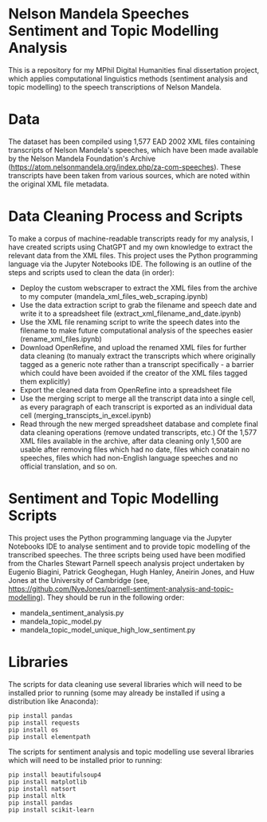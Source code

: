 # Nelson Mandela Speeches Sentiment and Topic Modelling Analysis
This is a repository for my MPhil Digital Humanities final dissertation project, which applies computational linguistics methods (sentiment analysis and topic modelling) to the speech transcriptions of Nelson Mandela. 
# Data
The dataset has been compiled using 1,577 EAD 2002 XML files containing transcripts of Nelson Mandela's speeches, which have been made available by the Nelson Mandela Foundation's Archive (https://atom.nelsonmandela.org/index.php/za-com-speeches). These transcripts have been taken from various sources, which are noted within the original XML file metadata. 
# Data Cleaning Process and Scripts
To make a corpus of machine-readable transcripts ready for my analysis, I have created scripts using ChatGPT and my own knowledge to extract the relevant data from the XML files. This project uses the Python programming language via the Jupyter Notebooks IDE. The following is an outline of the steps and scripts used to clean the data (in order): 
- Deploy the custom webscraper to extract the XML files from the archive to my computer (mandela_xml_files_web_scraping.ipynb)
- Use the data extraction script to grab the filename and speech date and write it to a spreadsheet file (extract_xml_filename_and_date.ipynb)
- Use the XML file renaming script to write the speech dates into the filename to make future computational analysis of the speeches easier (rename_xml_files.ipynb) 
- Download OpenRefine, and upload the renamed XML files for further data cleaning (to manualy extract the transcripts which where originally tagged as a generic note rather than a transcript specifically - a barrier which could have been avoided if the creator of the XML files tagged them explicitly) 
- Export the cleaned data from OpenRefine into a spreadsheet file 
- Use the merging script to merge all the transcript data into a single cell, as every paragraph of each transcript is exported as an individual data cell (merging_transcipts_in_excel.ipynb) 
- Read through the new merged spreadsheet database and complete final data cleaning operations (remove undated transcripts, etc.)
Of the 1,577 XML files available in the archive, after data cleaning only 1,500 are usable after removing files which had no date, files which conatain no speeches, files which had non-English language speeches and no official translation, and so on. 
# Sentiment and Topic Modelling Scripts
This project uses the Python programming language via the Jupyter Notebooks IDE to analyse sentiment and to provide topic modelling of the transcribed speeches. The three scripts being used have been modified from the Charles Stewart Parnell speech analysis project undertaken by Eugenio Biagini, Patrick Geoghegan, Hugh Hanley, Aneirin Jones, and Huw Jones at the University of Cambridge (see, https://github.com/NyeJones/parnell-sentiment-analysis-and-topic-modelling). They should be run in the following order:
- mandela_sentiment_analysis.py
- mandela_topic_model.py
- mandela_topic_model_unique_high_low_sentiment.py
# Libraries 
The scripts for data cleaning use several libraries which will need to be installed prior to running (some may already be installed if using a distribution like Anaconda):
```
pip install pandas
pip install requests
pip install os
pip install elementpath
```
The scripts for sentiment analysis and topic modelling use several libraries which will need to be installed prior to running:
```
pip install beautifulsoup4
pip install matplotlib
pip install natsort
pip install nltk
pip install pandas
pip install scikit-learn
```
